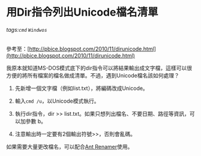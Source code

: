 # 用Dir指令列出Unicode檔名清單
###### tags:`cmd` `Windwos`
 參考至：[http://pbice.blogspot.com/2010/11/dirunicode.html](http://pbice.blogspot.com/2010/11/dirunicode.html)



我原本就知道MS-DOS模式底下的dir指令可以將結果輸出成文字檔，這樣可以很方便的將所有檔案的檔名做成清單。不過，遇到Unicode檔名該如何處理？

1.  先新增一個文字檔（例如list.txt），將編碼改成Unicode。

2.  輸入`cmd /u`，以Unicode模式執行。

3.  執行dir指令，dir >> list.txt。如果只想列出檔名、不要日期、路徑等資訊，可以加參數 b。

4.  注意輸出時一定要有2個輸出符號>>，否則會亂碼。

如果需要大量更改檔名，可以配合[Ant Renamer](http://www.antp.be/software/renamer)使用。